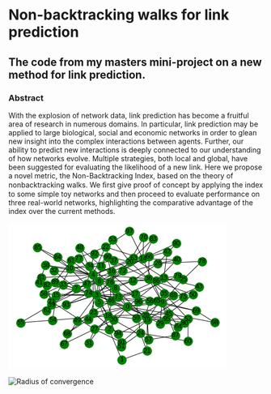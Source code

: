 # Non-backtracking walks for link prediction 
## The code from my masters mini-project on a new method for link prediction.
### Abstract 
With the explosion of network data, link prediction has become a fruitful area of research in numerous domains. In particular, link prediction may be applied to large biological, social and economic networks in order to glean new insight into the complex interactions between agents. Further, our ability to predict new interactions is deeply connected to our understanding of how networks evolve. Multiple strategies, both local and global, have been suggested for evaluating the likelihood of a new link. Here we propose a novel metric, the Non-Backtracking Index, based on the theory of nonbacktracking walks. We ﬁrst give proof of concept by applying the index to some simple toy networks and then proceed to evaluate performance on three real-world networks, highlighting the comparative advantage of the index over the current methods.

![Image description](BA.png)

![Radius of convergence](radianceofconvergence3.png)

